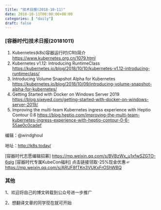 ```yaml
--- 
title: "技术日报(2018-10-11)" 
date: 2018-10-11T00:00:00+08:00
categories: [ "daily"]
draft: false
---
```

### [容器时代]技术日报(20181011)

1. Kubernetes(k8s)容器运行时(CRI)简介 <https://www.kubernetes.org.cn/1079.html>
2. Kubernetes v1.12: Introducing RuntimeClass <https://kubernetes.io/blog/2018/10/10/kubernetes-v1.12-introducing-runtimeclass/>
3. Introducing Volume Snapshot Alpha for Kubernetes <https://kubernetes.io/blog/2018/10/09/introducing-volume-snapshot-alpha-for-kubernetes/>
4. Getting Started with Docker on Windows Server 2019 <https://blog.sixeyed.com/getting-started-with-docker-on-windows-server-2019/>
5. Improving the multi-team Kubernetes ingress experience with Heptio Contour 0.6 <https://blog.heptio.com/improving-the-multi-team-kubernetes-ingress-experience-with-heptio-contour-0-6-55ae0c0cadef>

编辑：@windghoul

地址：<http://k8s.today/>

[容器时代志愿编辑招募] <https://mp.weixin.qq.com/s/BVBzWx_u1xfwSZGTO-6qlg>
[容器时代专属KubeCon福利] 点击链接领取-25%现金优惠☞ <https://mp.weixin.qq.com/s/ARUF8fTKn3VUKxFrOShWBQ>

### 其他

1、欢迎将自己的博文转载到公众号进一步推广

2、想翻译文章的同学现在就可开始